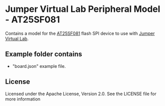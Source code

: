 # Jumper Virtual Lab Peripheral Model - AT25SF081
Contains a model for the [AT25SF081](https://www.adestotech.com/wp-content/uploads/DS-AT25SF081_045.pdf) flash SPI device to use with [Jumper Virtual Lab](https://vlab.jumper.io).

## Example folder contains
- "board.json" example file.

## License
Licensed under the Apache License, Version 2.0. See the LICENSE file for more information

